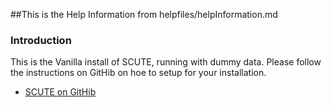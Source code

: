 ##This is the Help Information from helpfiles/helpInformation.md


### Introduction

This is the Vanilla install of SCUTE, running with dummy data.  Please follow the instructions on GitHib on hoe to setup for your installation.

* [SCUTE on GitHib ](https://github.com/Octophin/scute)